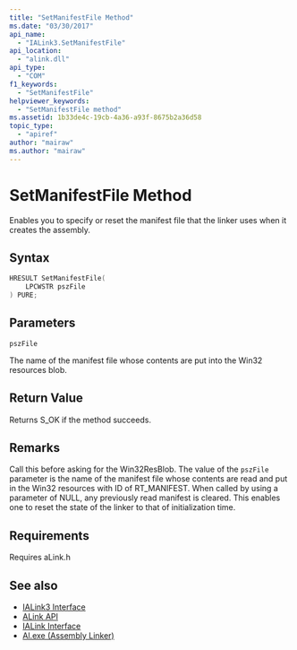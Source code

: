 ```yaml
---
title: "SetManifestFile Method"
ms.date: "03/30/2017"
api_name: 
  - "IALink3.SetManifestFile"
api_location: 
  - "alink.dll"
api_type: 
  - "COM"
f1_keywords: 
  - "SetManifestFile"
helpviewer_keywords: 
  - "SetManifestFile method"
ms.assetid: 1b33de4c-19cb-4a36-a93f-8675b2a36d58
topic_type: 
  - "apiref"
author: "mairaw"
ms.author: "mairaw"
---
```

# SetManifestFile Method
Enables you to specify or reset the manifest file that the linker uses when it creates the assembly.  
  
## Syntax  
  
```cpp  
HRESULT SetManifestFile(  
    LPCWSTR pszFile  
) PURE;  
```  
  
## Parameters  
 `pszFile`  
  
 The name of the manifest file whose contents are put into the Win32 resources blob.  
  
## Return Value  
 Returns S_OK if the method succeeds.  
  
## Remarks  
 Call this before asking for the Win32ResBlob. The value of the `pszFile` parameter is the name of the manifest file whose contents are read and put in the Win32 resources with ID of RT_MANIFEST. When called by using a parameter of NULL, any previously read manifest is cleared. This enables one to reset the state of the linker to that of initialization time.  
  
## Requirements  
 Requires aLink.h  
  
## See also

- [IALink3 Interface](../../../../docs/framework/unmanaged-api/alink/ialink3-interface.md)
- [ALink API](../../../../docs/framework/unmanaged-api/alink/index.md)
- [IALink Interface](../../../../docs/framework/unmanaged-api/alink/ialink-interface.md)
- [Al.exe (Assembly Linker)](../../../../docs/framework/tools/al-exe-assembly-linker.md)
